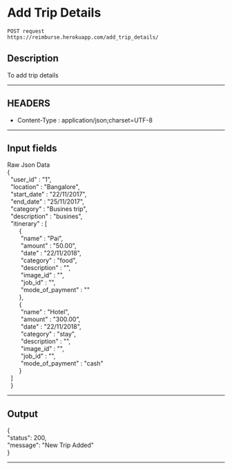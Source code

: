 # Add Trip Details

    POST request
    https://reimburse.herokuapp.com/add_trip_details/

## Description
To add trip details

***

## HEADERS

- Content-Type : application/json;charset=UTF-8

***

## Input fields

Raw Json Data<br />
{<br />
&nbsp;	"user_id" : "1",<br />
&nbsp;	"location" : "Bangalore",<br />
&nbsp;	"start_date" : "22/11/2017",<br />
&nbsp;	"end_date" : "25/11/2017",<br />
&nbsp;	"category" : "Busines trip",<br />
&nbsp;	"description" : "busines",<br />
&nbsp;	"itinerary" : [<br />
&nbsp;&nbsp;&nbsp;&nbsp;&nbsp;&nbsp;			{<br />
&nbsp;&nbsp;&nbsp;&nbsp;&nbsp;&nbsp;&nbsp;				"name" : "Pai",<br />
&nbsp;&nbsp;&nbsp;&nbsp;&nbsp;&nbsp;&nbsp;				"amount" : "50.00",<br />
&nbsp;&nbsp;&nbsp;&nbsp;&nbsp;&nbsp;&nbsp;				"date" : "22/11/2018",<br />
&nbsp;&nbsp;&nbsp;&nbsp;&nbsp;&nbsp;&nbsp;				"category" : "food",<br />
&nbsp;&nbsp;&nbsp;&nbsp;&nbsp;&nbsp;&nbsp;				"description" : "",<br />
&nbsp;&nbsp;&nbsp;&nbsp;&nbsp;&nbsp;&nbsp;				"image_id" : "",<br />
&nbsp;&nbsp;&nbsp;&nbsp;&nbsp;&nbsp;&nbsp;				"job_id" : "",<br />
&nbsp;&nbsp;&nbsp;&nbsp;&nbsp;&nbsp;&nbsp;				"mode_of_payment" : ""<br />
&nbsp;&nbsp;&nbsp;&nbsp;&nbsp;&nbsp;			},<br />
&nbsp;&nbsp;&nbsp;&nbsp;&nbsp;&nbsp;			{<br />
&nbsp;&nbsp;&nbsp;&nbsp;&nbsp;&nbsp;&nbsp;				"name" : "Hotel",<br />
&nbsp;&nbsp;&nbsp;&nbsp;&nbsp;&nbsp;&nbsp;				"amount" : "300.00",<br />
&nbsp;&nbsp;&nbsp;&nbsp;&nbsp;&nbsp;&nbsp;				"date" : "22/11/2018",<br />
&nbsp;&nbsp;&nbsp;&nbsp;&nbsp;&nbsp;&nbsp;				"category" : "stay",<br />
&nbsp;&nbsp;&nbsp;&nbsp;&nbsp;&nbsp;&nbsp;				"description" : "",<br />
&nbsp;&nbsp;&nbsp;&nbsp;&nbsp;&nbsp;&nbsp;				"image_id" : "",<br />
&nbsp;&nbsp;&nbsp;&nbsp;&nbsp;&nbsp;&nbsp;				"job_id" : "",<br />
&nbsp;&nbsp;&nbsp;&nbsp;&nbsp;&nbsp;&nbsp;				"mode_of_payment" : "cash"<br />
&nbsp;&nbsp;&nbsp;&nbsp;&nbsp;&nbsp;			}<br />
&nbsp;	 ]<br />
&nbsp;	}<br />
    
***

## Output

{<br />
  "status": 200,<br />
  "message": "New Trip Added"<br />
}<br />

***
